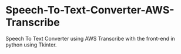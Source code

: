 # Speech-To-Text-Converter-AWS-Transcribe
Speech To Text Converter using AWS Transcribe with the front-end in python using Tkinter.
